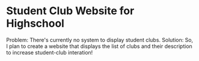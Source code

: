 # Student Club Website for Highschool

Problem: There's currently no system to display student clubs.
Solution: So, I plan to create a website that displays the list of clubs and their description to increase student-club interation!
